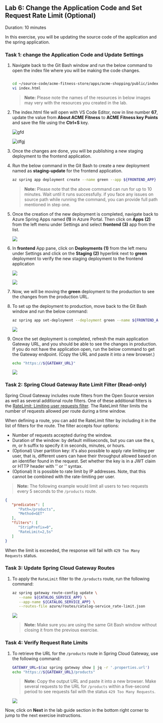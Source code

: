 ## Lab 6: Change the Application Code and Set Request Rate Limit (Optional)

Duration: 10 minutes

  In this exercise, you will be updating the source code of the application and the spring application.

### Task 1: change the Application Code and Update Settings

1. Navigate back to the Git Bash window and run the below command to open the index file where you will be making the code changes. 

   ```bash
   
   cd ~/source-code/acme-fitness-store/apps/acme-shopping/public/index.html
   vi index.html
   ```

    > **Note:** Please note the names of the resources in below images may very with the resources you created in the lab. 

2. The index.html file will open with VS Code Editor, now in line number **67**, update the value from **About ACME Fitness** to **ACME Fitness key Points** and save the file using the **Ctrl+S** key.

     ![gfd](Images/lab6.png)

     ![dfgj](Images/keyupdates2.png)

3. Once the changes are done, you will be publishing a new staging deployment to the frontend application.

4. Run the below command in the Git Bash to create a new deployment named as **staging-update** for the frontend application.

    ```bash
    az spring app deployment create --name green --app ${FRONTEND_APP} --source-path ./apps/acme-shopping 
    ```
  
    > **Note:** Please note that the above command can run for up to 10 minutes. Wait until it runs successfully. if you face any issues on source path while running the command, you can provide full path mentioned in step one.

  
5. Once the creation of the new deployment is completed, navigate back to Azure Spring Apps named **<inject key="Spring App Name" enableCopy="true" />** **(1)** in Azure Portal. Then click on **Apps** **(2)** from the left menu under Settings and select **frontend** **(3)** app from the list.

    ![](Images/lab6-frontend-app.png)
    
6. In **frontend** App pane, click on **Deployments** **(1)** from the left menu under Settings and click on the **Staging** **(2)** hyperlink next to **green** deployment to verify the new staging deployment to the frontend application
    
    ![](Images/lab6-green-app.png)
    
    ![](Images/green.png)
    
7. Now, we will be moving the **green** deployment to the production to see the changes from the production URL.

8. To set up the deployment to production, move back to the Git Bash window and run the below command:

    ```bash
    az spring app set-deployment --deployment green --name ${FRONTEND_APP}
    ```
    
    ![](Images/updatesstagging.png)
    
9. Once the set deployment is completed, refresh the main application Gateway URL, and you should be able to see the changes in production. If you do not have the application open, run the below command to get the Gateway endpoint. (Copy the URL and paste it into a new browser.)

    ```bash
    echo "https://${GATEWAY_URL}"
    ```
     ![](Images/movetoprod.png)


### Task 2: Spring Cloud Gateway Rate Limit Filter (Read-only)

Spring Cloud Gateway includes route filters from the Open Source version as well as several additional route filters. One of these additional filters is the [RateLimit: Limiting user requests filter](https://docs.vmware.com/en/VMware-Spring-Cloud-Gateway-for-Kubernetes/1.1/scg-k8s/GUID-route-filters.html#ratelimit-limiting-user-requests-filter). The RateLimit filter limits the number of requests allowed per route during a time window.

   When defining a route, you can add the RateLimit filter by including it in the list of filters for the route. The filter accepts four options:

   * Number of requests accepted during the window.
   * Duration of the window: by default milliseconds, but you can use the s, m, or h suffix to specify it in seconds, minutes, or hours.
   * (Optional) User partition key: it's also possible to apply rate limiting per user, that is, different users can have their throughput allowed based on an identifier found in the request. Set whether the key is in a JWT claim or HTTP header with '' or '' syntax.
   * (Optional) It is possible to rate limit by IP addresses. Note, that this cannot be combined with the rate-limiting per user.

   > **Note:** The following example would limit all users to two requests every 5 seconds to the `/products` route.

   ```json
   {
      "predicates": [
         "Path=/products",
         "Method=GET"
      ],
      "filters": [
         "StripPrefix=0",
         "RateLimit=2,5s"
      ]
   }
   ```

When the limit is exceeded, the response will fail with `429 Too Many Requests` status.

### Task 3: Update Spring Cloud Gateway Routes

1. To apply the `RateLimit` filter to the `/products` route, run the following command:

   ```bash
   az spring gateway route-config update \
      --name ${CATALOG_SERVICE_APP} \
      --app-name ${CATALOG_SERVICE_APP} \
      --routes-file azure/routes/catalog-service_rate-limit.json
   ```

   ![](Images/mjv2-30-new.png)
   
   
   > **Note:** Make sure you are using the same Git Bash window without closing it from the previous exercise.

### Task 4: Verify Request Rate Limits

1. To retrieve the URL for the `/products` route in Spring Cloud Gateway, use the following command:

   ```bash
   GATEWAY_URL=$(az spring gateway show | jq -r '.properties.url')
   echo "https://${GATEWAY_URL}/products"
   ```

     > **Note:** Copy the output URL and paste it into a new browser. Make several requests to the URL for `/products` within a five-second period to see requests fail with the status `429 Too Many Requests`.
   
   ![](Images/L7-t3-s1.png) 


Now, click on **Next** in the lab guide section in the bottom right corner to jump to the next exercise instructions.
